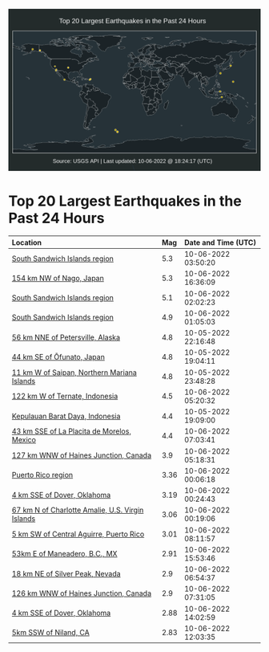 ![Map](./map.png)

# Top 20 Largest Earthquakes in the Past 24 Hours

| Location | Mag | Date and Time (UTC) |
|:---|:---|:---|
| [South Sandwich Islands region](https://earthquake.usgs.gov/earthquakes/eventpage/us6000irbu) | 5.3 | 10-06-2022 03:50:20 |
| [154 km NW of Nago, Japan](https://earthquake.usgs.gov/earthquakes/eventpage/us6000irks) | 5.3 | 10-06-2022 16:36:09 |
| [South Sandwich Islands region](https://earthquake.usgs.gov/earthquakes/eventpage/us6000irav) | 5.1 | 10-06-2022 02:02:23 |
| [South Sandwich Islands region](https://earthquake.usgs.gov/earthquakes/eventpage/us6000irab) | 4.9 | 10-06-2022 01:05:03 |
| [56 km NNE of Petersville, Alaska](https://earthquake.usgs.gov/earthquakes/eventpage/ak022cs4ljsx) | 4.8 | 10-05-2022 22:16:48 |
| [44 km SE of Ōfunato, Japan](https://earthquake.usgs.gov/earthquakes/eventpage/us6000ir61) | 4.8 | 10-05-2022 19:04:11 |
| [11 km W of Saipan, Northern Mariana Islands](https://earthquake.usgs.gov/earthquakes/eventpage/us6000ir99) | 4.8 | 10-05-2022 23:48:28 |
| [122 km W of Ternate, Indonesia](https://earthquake.usgs.gov/earthquakes/eventpage/us6000ircy) | 4.5 | 10-06-2022 05:20:32 |
| [Kepulauan Barat Daya, Indonesia](https://earthquake.usgs.gov/earthquakes/eventpage/us6000ir62) | 4.4 | 10-05-2022 19:09:00 |
| [43 km SSE of La Placita de Morelos, Mexico](https://earthquake.usgs.gov/earthquakes/eventpage/us6000ire2) | 4.4 | 10-06-2022 07:03:41 |
| [127 km WNW of Haines Junction, Canada](https://earthquake.usgs.gov/earthquakes/eventpage/us6000ircv) | 3.9 | 10-06-2022 05:18:31 |
| [Puerto Rico region](https://earthquake.usgs.gov/earthquakes/eventpage/pr71375148) | 3.36 | 10-06-2022 00:06:18 |
| [4 km SSE of Dover, Oklahoma](https://earthquake.usgs.gov/earthquakes/eventpage/ok2022tnyr) | 3.19 | 10-06-2022 00:24:43 |
| [67 km N of Charlotte Amalie, U.S. Virgin Islands](https://earthquake.usgs.gov/earthquakes/eventpage/pr71375168) | 3.06 | 10-06-2022 00:19:06 |
| [5 km SW of Central Aguirre, Puerto Rico](https://earthquake.usgs.gov/earthquakes/eventpage/pr71375223) | 3.01 | 10-06-2022 08:11:57 |
| [53km E of Maneadero, B.C., MX](https://earthquake.usgs.gov/earthquakes/eventpage/ci40356672) | 2.91 | 10-06-2022 15:53:46 |
| [18 km NE of Silver Peak, Nevada](https://earthquake.usgs.gov/earthquakes/eventpage/nn00848686) | 2.9 | 10-06-2022 06:54:37 |
| [126 km WNW of Haines Junction, Canada](https://earthquake.usgs.gov/earthquakes/eventpage/us6000ire9) | 2.9 | 10-06-2022 07:31:05 |
| [4 km SSE of Dover, Oklahoma](https://earthquake.usgs.gov/earthquakes/eventpage/ok2022tozr) | 2.88 | 10-06-2022 14:02:59 |
| [5km SSW of Niland, CA](https://earthquake.usgs.gov/earthquakes/eventpage/ci40356576) | 2.83 | 10-06-2022 12:03:35 |
